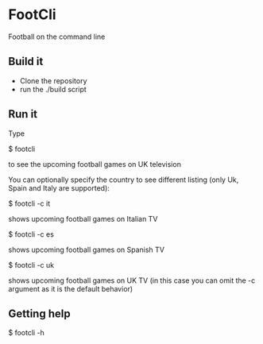 # FootCli

Football on the command line

## Build it

- Clone the repository
- run the ./build script


## Run it

Type 

$ footcli

to see the upcoming football games on UK television

You can optionally specify the country to see different listing (only Uk, Spain and Italy are supported):

$ footcli -c it

shows upcoming football games on Italian TV

$ footcli -c es

shows upcoming football games on Spanish TV

$ footcli -c uk

shows upcoming football games on UK TV (in this case you can omit the -c argument as it is the default behavior)

## Getting help

$ footcli -h
